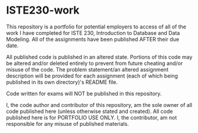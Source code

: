 # ISTE230-work
This repository is a portfolio for potential employers to access of all of the work I have completed for ISTE 230, Introduction to Database and Data Modeling. All of the assignments have been published AFTER their due date. 

All published code is published in an altered state. Portions of this code may be altered and/or deleted entirely to prevent from future cheating and/or misuse of the code. The problem statement/an altered assignment description will be provided for each assignment (each of which being published in its own directory)'s README file. 

Code written for exams will NOT be published in this repository. 

I, the code author and contributor of this repository, am the sole owner of all code published here (unless otherwise stated and created). All code published here is for PORTFOLIO USE ONLY. 
  I, the contributor, am not responsible for any misuse of published materials.
